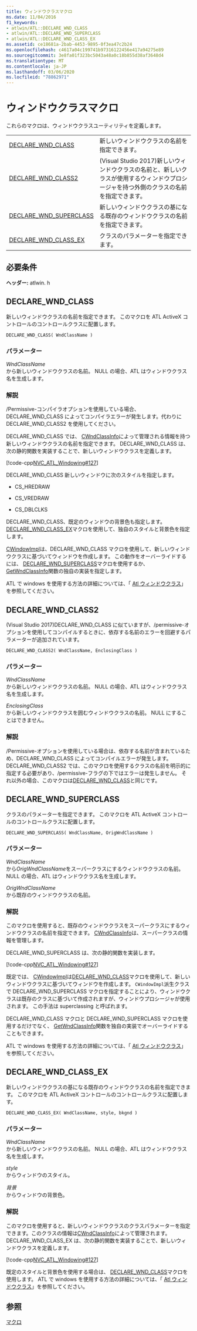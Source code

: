 ```yaml
---
title: ウィンドウクラスマクロ
ms.date: 11/04/2016
f1_keywords:
- atlwin/ATL::DECLARE_WND_CLASS
- atlwin/ATL::DECLARE_WND_SUPERCLASS
- atlwin/ATL::DECLARE_WND_CLASS_EX
ms.assetid: ce18681a-2bab-4453-9895-0f3ea47c2b24
ms.openlocfilehash: c4617a04c199741b97316122456e417a94275e89
ms.sourcegitcommit: 3e8fa01f323bc5043a48a0c18b855d38af3648d4
ms.translationtype: MT
ms.contentlocale: ja-JP
ms.lasthandoff: 03/06/2020
ms.locfileid: "78862971"
---
```

# <a name="window-class-macros"></a>ウィンドウクラスマクロ

これらのマクロは、ウィンドウクラスユーティリティを定義します。

|||
|-|-|
|[DECLARE_WND_CLASS](#declare_wnd_class)|新しいウィンドウクラスの名前を指定できます。|
|[DECLARE_WND_CLASS2](#declare_wnd_class2)|(Visual Studio 2017)新しいウィンドウクラスの名前と、新しいクラスが使用するウィンドウプロシージャを持つ外側のクラスの名前を指定できます。|
|[DECLARE_WND_SUPERCLASS](#declare_wnd_superclass)|新しいウィンドウクラスの基になる既存のウィンドウクラスの名前を指定できます。|
|[DECLARE_WND_CLASS_EX](#declare_wnd_class_ex)|クラスのパラメーターを指定できます。|

## <a name="requirements"></a>必要条件

**ヘッダー:** atlwin. h

##  <a name="declare_wnd_class"></a>DECLARE_WND_CLASS

新しいウィンドウクラスの名前を指定できます。 このマクロを ATL ActiveX コントロールのコントロールクラスに配置します。

```
DECLARE_WND_CLASS( WndClassName )
```

### <a name="parameters"></a>パラメーター

*WndClassName*<br/>
から新しいウィンドウクラスの名前。 NULL の場合、ATL はウィンドウクラス名を生成します。

### <a name="remarks"></a>解説

/Permissive-コンパイラオプションを使用している場合、DECLARE_WND_CLASS によってコンパイラエラーが発生します。代わりに DECLARE_WND_CLASS2 を使用してください。

DECLARE_WND_CLASS では、 [CWndClassInfo](cwndclassinfo-class.md)によって管理される情報を持つ新しいウィンドウクラスの名前を指定できます。 DECLARE_WND_CLASS は、次の静的関数を実装することで、新しいウィンドウクラスを定義します。

[!code-cpp[NVC_ATL_Windowing#127](../../atl/codesnippet/cpp/window-class-macros_1.cpp)]

DECLARE_WND_CLASS 新しいウィンドウに次のスタイルを指定します。

- CS_HREDRAW

- CS_VREDRAW

- CS_DBLCLKS

DECLARE_WND_CLASS、既定のウィンドウの背景色も指定します。 [DECLARE_WND_CLASS_EX](#declare_wnd_class_ex)マクロを使用して、独自のスタイルと背景色を指定します。

[CWindowImpl](cwindowimpl-class.md)は、DECLARE_WND_CLASS マクロを使用して、新しいウィンドウクラスに基づいてウィンドウを作成します。 この動作をオーバーライドするには、 [DECLARE_WND_SUPERCLASS](#declare_wnd_superclass)マクロを使用するか、 [GetWndClassInfo](cwindowimpl-class.md#getwndclassinfo)関数の独自の実装を指定します。

ATL で windows を使用する方法の詳細については、「 [Atl ウィンドウクラス](../../atl/atl-window-classes.md)」を参照してください。

##  <a name="declare_wnd_class2"></a>DECLARE_WND_CLASS2

(Visual Studio 2017)DECLARE_WND_CLASS に似ていますが、/permissive-オプションを使用してコンパイルするときに、依存する名前のエラーを回避するパラメーターが追加されています。

```
DECLARE_WND_CLASS2( WndClassName, EnclosingClass )
```

### <a name="parameters"></a>パラメーター

*WndClassName*<br/>
から新しいウィンドウクラスの名前。 NULL の場合、ATL はウィンドウクラス名を生成します。

*EnclosingClass*<br/>
から新しいウィンドウクラスを囲むウィンドウクラスの名前。 NULL にすることはできません。

### <a name="remarks"></a>解説

/Permissive-オプションを使用している場合は、依存する名前が含まれているため、DECLARE_WND_CLASS によってコンパイルエラーが発生します。 DECLARE_WND_CLASS2 では、このマクロを使用するクラスの名前を明示的に指定する必要があり、/permissive-フラグの下ではエラーは発生しません。
それ以外の場合、このマクロは[DECLARE_WND_CLASS](#declare_wnd_class)と同じです。

##  <a name="declare_wnd_superclass"></a>DECLARE_WND_SUPERCLASS

クラスのパラメーターを指定できます。 このマクロを ATL ActiveX コントロールのコントロールクラスに配置します。

```
DECLARE_WND_SUPERCLASS( WndClassName, OrigWndClassName )
```

### <a name="parameters"></a>パラメーター

*WndClassName*<br/>
から*OrigWndClassName*をスーパークラスにするウィンドウクラスの名前。 NULL の場合、ATL はウィンドウクラス名を生成します。

*OrigWndClassName*<br/>
から既存のウィンドウクラスの名前。

### <a name="remarks"></a>解説

このマクロを使用すると、既存のウィンドウクラスをスーパークラスにするウィンドウクラスの名前を指定できます。 [CWndClassInfo](cwndclassinfo-class.md)は、スーパークラスの情報を管理します。

DECLARE_WND_SUPERCLASS は、次の静的関数を実装します。

[!code-cpp[NVC_ATL_Windowing#127](../../atl/codesnippet/cpp/window-class-macros_1.cpp)]

既定では、 [CWindowImpl](cwindowimpl-class.md)は[DECLARE_WND_CLASS](#declare_wnd_class)マクロを使用して、新しいウィンドウクラスに基づいてウィンドウを作成します。 `CWindowImpl`派生クラスで DECLARE_WND_SUPERCLASS マクロを指定することにより、ウィンドウクラスは既存のクラスに基づいて作成されますが、ウィンドウプロシージャが使用されます。 この手法は superclassing と呼ばれます。

DECLARE_WND_CLASS マクロと DECLARE_WND_SUPERCLASS マクロを使用するだけでなく、 [GetWndClassInfo](cwindowimpl-class.md#getwndclassinfo)関数を独自の実装でオーバーライドすることもできます。

ATL で windows を使用する方法の詳細については、「 [Atl ウィンドウクラス](../../atl/atl-window-classes.md)」を参照してください。

##  <a name="declare_wnd_class_ex"></a>DECLARE_WND_CLASS_EX

新しいウィンドウクラスの基になる既存のウィンドウクラスの名前を指定できます。 このマクロを ATL ActiveX コントロールのコントロールクラスに配置します。

```
DECLARE_WND_CLASS_EX( WndClassName, style, bkgnd )
```

### <a name="parameters"></a>パラメーター

*WndClassName*<br/>
から新しいウィンドウクラスの名前。 NULL の場合、ATL はウィンドウクラス名を生成します。

*style*<br/>
からウィンドウのスタイル。

*背景*<br/>
からウィンドウの背景色。

### <a name="remarks"></a>解説

このマクロを使用すると、新しいウィンドウクラスのクラスパラメーターを指定できます。このクラスの情報は[CWndClassInfo](cwndclassinfo-class.md)によって管理されます。 DECLARE_WND_CLASS_EX は、次の静的関数を実装することで、新しいウィンドウクラスを定義します。

[!code-cpp[NVC_ATL_Windowing#127](../../atl/codesnippet/cpp/window-class-macros_1.cpp)]

既定のスタイルと背景色を使用する場合は、 [DECLARE_WND_CLASS](#declare_wnd_class)マクロを使用します。 ATL で windows を使用する方法の詳細については、「 [Atl ウィンドウクラス](../../atl/atl-window-classes.md)」を参照してください。

## <a name="see-also"></a>参照

[マクロ](atl-macros.md)
